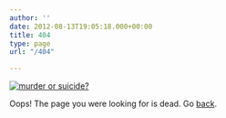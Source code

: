 ```yaml
---
author: ''
date: 2012-08-13T19:05:18.000+00:00
title: 404
type: page
url: "/404"

---
```

[![murder or suicide?](https://farm6.staticflickr.com/5130/5285065838_a0012a44ca_z.jpg)
](http://www.flickr.com/photos/karamanis/5285065838/)

Oops! The page you were looking for is dead. Go [back](karaman.is).